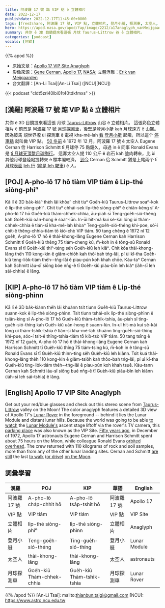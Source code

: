 ```yaml
---
title: 阿波羅 17 號 踮 VIP 點 ê 立體相片
date: 2022-12-17
publishdate: 2022-12-17T11:45:00+0800
tags: [free2share, 阿波羅 17 號, VIP 點, 立體相片, 登月小艇, 探測車, 太空人, 月球探測車]
hero: https://apod.nasa.gov/apod/fap/image/2212/a17anaglyph_vanMeijgaarden_1024v.jpg
summary: 共你 ê 3D 目鏡提來看這張 月球 Taurus-Littrow 谷 ê 立體相片。
categories: [podcast]
vocals: [阿錕]
---
```


{{% apod %}}

- 原始文章：[Apollo 17 VIP Site Anaglyph](https://apod.nasa.gov/apod/ap221217.html)
- 影像來源：[Gene Cernan](https://historycollection.jsc.nasa.gov/JSCHistoryPortal/history/oral_histories/CernanEA/cernanea.htm), [Apollo 17](https://www.nasa.gov/mission_pages/apollo/index.html), [NASA](https://www.nasa.gov/); 立體浮雕：[Erik van Meijgaarden](https://www.hq.nasa.gov/office/pao/History/alsj/ErikvanM.html)
- 台文翻譯：[An-Li Tsai][An-Li Tsai] ([NCU][NCU])

{{< podcast "cldt5zri40lbi01t40tdkfmxs" >}}

## [漢羅] 阿波羅 17 號 踮 VIP 點 ê 立體相片
共你 ê 3D 目鏡提來看這張 月球 [Taurus-Littrow][Taurus-Littrow] 山谷 ê 立體相片。
這張彩色立體相片 ê 前景是 阿波羅 17 號 [月球探測車][Lunar Rover]，後壁是登月小艇 kah 月球遠方 ê 山崙。
因為彼馬 規世界攏 ùi 探測車 ê 電視 kha-mé-lah [看][to watch] [登月小艇][Lunar Module's] 起飛，所以這个 [停車點][parking place] 就叫做 VIP 點。
[50 冬前][Fifty years ago] ê 1972 年 12 月，阿波羅 17 號 ê 太空人 Eugene Cernan 佮 Harrison Schmitt tī 月球停 75 點鐘久，毋過 in ê 同事 Ronald Evans 是 [tī 月球天頂踅月球咧行][orbited overhead t]。
這寡太空人提 110 公斤 ê 岩石 kah 塗肉轉來，比 ùi 其他月球登陸點提轉來 ê 標本閣較濟。
[到今][are still t] Cernan 佮 Schmitt 猶是上尾兩个 tī [月球表面][on the Moon] [leh 行][to walk] ([抑是 leh 駛車][or drive]) ê 人。

## [POJ] A-pho-lô 17 hō tiàm VIP tiám ê Li̍p-thé siòng-phìⁿ
Kā lí ê 3D ba̍k-kiàⁿ the̍h lâi khòaⁿ chit tiuⁿ Goe̍h-kiû Taurus-Littrow soaⁿ-kok ê li̍p-thé siòng-phìⁿ.
Chit tiuⁿ chhái-sek li̍p-thé siòng-phìⁿ ê chiân-kéng sī A-pho-lô 17 hō Goe̍h-kiû thàm-chhek-chhia, āu-piah sī  Teng-goe̍h-sió-théng kah Goe̍h-kiû oán-hong ê soaⁿ-lūn.
In-ūi hit-má kui sè-kài lóng ùi thàm-chhek-chhia ê tián-sī kha-mé-lah khòaⁿ Teng-goe̍h-sió-théng khí-poe, só͘-í chit-ê thêng-chhia-tiám tō kiò-chò VIP tiám.
50 tang chêng ê 1972 nî 12 goe̍h, A-pho-lô 17 hō ê thài-khong-lâng Eugene Cernan kah Harrison Schmitt tī Goe̍h-kiû thêng 75 tiám-cheng kú, m̄-koh in ê tông-sū Ronald Evans sī tī Goe̍h-kiû thiⁿ-téng se̍h Goe̍h-kiû leh kiâⁿ.
Chit kóa thài-khong-lâng the̍h 110 kong-kin ê giâm-chio̍h kah thô͘-bah tńg-lâi, pí ùi kî-tha Goe̍h-kiû teng-lio̍k-tiám the̍h--tńg-lâi ê piau-pún koh khah chōe.
Kàu-taⁿ Cernan kah Schmitt iáu-sī siōng bóe nn̄g-ê tī Goe̍h-kiû piáu-bīn leh kiâⁿ (ia̍h-sī leh sái-chhia) ê lâng.

## [KIP] A-pho-lô 17 hō tiàm VIP tiám ê Li̍p-thé siòng-phìnn
Kā lí ê 3D ba̍k-kiànn the̍h lâi khuànn tsit tiunn Gue̍h-kiû Taurus-Littrow suann-kok ê li̍p-thé siòng-phìnn.
Tsit tiunn tshái-sik li̍p-thé siòng-phìnn ê tsiân-kíng sī A-pho-lô 17 hō Gue̍h-kiû thàm-tshik-tshia, āu-piah sī ting-gue̍h-sió-thíng kah Gue̍h-kiû uán-hong ê suann-lūn.
In-uī hit-má kui sè-kài lóng uì thàm-tshik-tshia ê tián-sī kha-mé-lah khuànn ting-gue̍h-sió-thíng khí-pue, sóo-í tsit-ê thîng-tshia-tiám tō kiò-tsò VIP tiám.
50 tang tsîng ê 1972 nî 12 gue̍h, A-pho-lô 17 hō ê thài-khong-lâng Eugene Cernan kah Harrison Schmitt tī Gue̍h-kiû thîng 75 tiám-tsing kú, m̄-koh in ê tông-sū Ronald Evans sī tī Gue̍h-kiû thinn-tíng se̍h Gue̍h-kiû leh kiânn.
Tsit kuá thài-khong-lâng the̍h 110 kong-kin ê giâm-tsio̍h kah thôo-bah tńg-lâi, pí uì kî-tha Gue̍h-kiû ting-lio̍k-tiám the̍h--tńg-lâi ê piau-pún koh khah tsuē.
Kàu-tann Cernan kah Schmitt iáu-sī siōng bué nn̄g-ê tī Gue̍h-kiû piáu-bīn leh kiânn (ia̍h-sī leh sái-tshia) ê lâng.

## [English] Apollo 17 VIP Site Anaglyph
Get out your red/blue glasses and check out this stereo scene from [Taurus-Littrow][Taurus-Littrow] valley on the Moon!
The color anaglyph features a detailed 3D view of Apollo 17's [Lunar Rover][Lunar Rover] in the foreground -- behind it lies the Lunar Module and distant lunar hills.
Because the world was going to be able [to watch][to watch] the [Lunar Module's][Lunar Module's] ascent stage liftoff via the rover's TV camera, this [parking place][parking place] was also known as the VIP Site.
[Fifty years ago][Fifty years ago], in December of 1972, Apollo 17 astronauts Eugene Cernan and Harrison Schmitt spent about 75 hours on the Moon, while colleague Ronald Evans [orbited overhead][orbited overhead e].
The crew returned with 110 kilograms of rock and soil samples, more than from any of the other lunar landing sites.
Cernan and Schmitt [are still][are still e] the last [to walk][to walk] ([or drive][or drive]) [on the Moon][on the Moon].

## 詞彙學習

|漢羅|POJ|KIP|華語|English|
|-|-|-|-|-|
|阿波羅 17 號|A-pho-lô cha̍p-chhit hō|A-pho-lô tsa̍p-tshit hō|阿波羅 17 號|Apollo 17|
|VIP 點|VIP tiám|VIP tiám|VIP 點|VIP Site|
|立體相片|li̍p-thé siòng-phìⁿ|li̍p-thé siòng-phìnn|立體相片|Anaglyph|
|登月小艇|Teng-goe̍h-sió-théng|Ting-gue̍h-sió-thíng|登月小艇|Lunar Module|
|太空人|thài-khong-lâng|thài-khong-lâng|太空人|astronauts|
|月球探測車|Goe̍h-kiû Thàm-chhek-chhia|Gue̍h-kiû Thàm-tshik-tshia|月球探測車|Lunar Rover|

{{% /apod %}}
[An-Li Tsai]: mailto:thianbun.taigi@gmail.com
[NCU]: https://www.astro.ncu.edu.tw

[copyright]: https://apod.nasa.gov/apod/fap/lib/about_apod.html#srapply
[License]: https://creativecommons.org/licenses/by/2.0/

[Taurus-Littrow]:https://apod.nasa.gov/apod/ap171124.html
[Lunar Rover]:https://apod.nasa.gov/apod/ap040605.html
[to watch]:https://www.nasa.gov/mission_pages/apollo/videos
[Lunar Module's]:https://apod.nasa.gov/apod/ap191219.html
[parking place]:https://www.nasa.gov/mission_pages/LRO/news/apollo-sites.html
[Fifty years ago]:https://www.nasa.gov/feature/50-years-ago-apollo-17-heads-home-to-earth
[orbited overhead e]:https://apod.nasa.gov/apod/ap221210.html
[orbited overhead t]:https://apod.tw/daily/20221210/
[are still e]:https://apod.nasa.gov/apod/ap221201.html
[are still t]:https://apod.tw/daily/20221201/
[to walk]:https://www.hq.nasa.gov/alsj/
[or drive]:https://www.nasa.gov/feature/steering-by-landmarks-on-the-moon
[on the Moon]:http://www.alanbeangallery.com/
